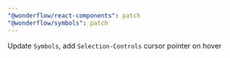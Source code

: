 ```yaml
---
"@wonderflow/react-components": patch
"@wonderflow/symbols": patch
---
```


Update `Symbols`, add `Selection-Controls` cursor pointer on hover
